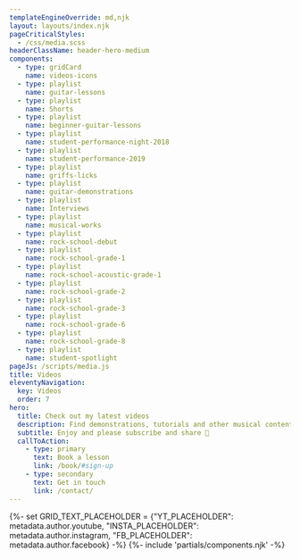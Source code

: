 ```yaml
---
templateEngineOverride: md,njk
layout: layouts/index.njk
pageCriticalStyles:
  - /css/media.scss
headerClassName: header-hero-medium
components:
  - type: gridCard
    name: videos-icons
  - type: playlist
    name: guitar-lessons
  - type: playlist
    name: Shorts
  - type: playlist
    name: beginner-guitar-lessons
  - type: playlist
    name: student-performance-night-2018
  - type: playlist
    name: student-performance-2019
  - type: playlist
    name: griffs-licks
  - type: playlist
    name: guitar-demonstrations
  - type: playlist
    name: Interviews
  - type: playlist
    name: musical-works
  - type: playlist
    name: rock-school-debut
  - type: playlist
    name: rock-school-grade-1
  - type: playlist
    name: rock-school-acoustic-grade-1
  - type: playlist
    name: rock-school-grade-2
  - type: playlist
    name: rock-school-grade-3
  - type: playlist
    name: rock-school-grade-6
  - type: playlist
    name: rock-school-grade-8
  - type: playlist
    name: student-spotlight
pageJs: /scripts/media.js
title: Videos
eleventyNavigation:
  key: Videos
  order: 7
hero:
  title: Check out my latest videos
  description: Find demonstrations, tutorials and other musical content.
  subtitle: Enjoy and please subscribe and share 🤘
  callToAction:
    - type: primary
      text: Book a lesson
      link: /book/#sign-up
    - type: secondary
      text: Get in touch
      link: /contact/
---
```


{%- set GRID_TEXT_PLACEHOLDER = {"YT_PLACEHOLDER": metadata.author.youtube, "INSTA_PLACEHOLDER": metadata.author.instagram, "FB_PLACEHOLDER": metadata.author.facebook} -%}
{%- include 'partials/components.njk' -%}
